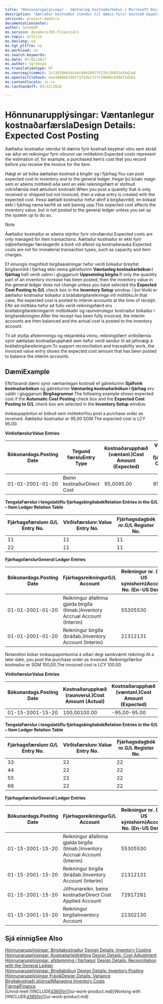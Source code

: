 ```yaml
---
title: "Hönnunarupplýsingar - Væntanleg kostnaðarbókun | Microsoft Docs"
description: "Áætlaður kostnaður stendur til dæmis fyrir kostnað keyptrar vöru sem skráð var áður en reikningur fyrir vörunni var móttekinn."
services: project-madeira
documentationcenter: 
author: SorenGP
ms.service: dynamics365-financials
ms.topic: article
ms.devlang: na
ms.tgt_pltfrm: na
ms.workload: na
ms.search.keywords: 
ms.date: 07/01/2017
ms.author: sgroespe
ms.translationtype: HT
ms.sourcegitcommit: 2c13559bb3dc44cdb61697f5135c5b931e34d2a8
ms.openlocfilehash: eae1608b8768771759ac717c59606c930472d261
ms.contentlocale: is-is
ms.lasthandoff: 03/22/2018

---
```

# <a name="design-details-expected-cost-posting"></a><span data-ttu-id="ff468-103">Hönnunarupplýsingar: Væntanlegur kostnaðarfærsla</span><span class="sxs-lookup"><span data-stu-id="ff468-103">Design Details: Expected Cost Posting</span></span>
<span data-ttu-id="ff468-104">Áætlaður kostnaður stendur til dæmis fyrir kostnað keyptrar vöru sem skráð var áður en reikningur fyrir vörunni var móttekinn.</span><span class="sxs-lookup"><span data-stu-id="ff468-104">Expected costs represent the estimation of, for example, a purchased item’s cost that you record before you receive the invoice for the item.</span></span>  

 <span data-ttu-id="ff468-105">Hægt er að bóka áætlaðan kostnað á birgðir og í fjárhag.</span><span class="sxs-lookup"><span data-stu-id="ff468-105">You can post expected cost to inventory and to the general ledger.</span></span> <span data-ttu-id="ff468-106">Þegar þú bóakr magn sem er aðeins móttekið eða sent en ekki reikningsfært er stofnuð viðrisfærsla með ætluðum kostnaði.</span><span class="sxs-lookup"><span data-stu-id="ff468-106">When you post a quantity that is only received or shipped but not invoiced, then a value entry is created with the expected cost.</span></span> <span data-ttu-id="ff468-107">Þessi áætlaði kostnaður hefur áhrif á birgðavirðið, en bókast ekki í fjárhag nema kerfið sé sett þannig upp.</span><span class="sxs-lookup"><span data-stu-id="ff468-107">This expected cost affects the inventory value, but is not posted to the general ledger unless you set up the system up to do so.</span></span>  

> [!NOTE]  
>  <span data-ttu-id="ff468-108">Áætlaður kostnaður er aðeins stýrður fyrir vörufærslur.</span><span class="sxs-lookup"><span data-stu-id="ff468-108">Expected costs are only managed for item transactions.</span></span> <span data-ttu-id="ff468-109">Áætlaður kostnaður er ekki fyrir óáþreifanlegar færslugerðir á borð við afköst og kostnaðarauka.</span><span class="sxs-lookup"><span data-stu-id="ff468-109">Expected costs are not for immaterial transaction types, such as capacity and item charges.</span></span>  

 <span data-ttu-id="ff468-110">Ef einungis magnhluti birgðaaukningar hefur verið bókaður breytist birgðavirðið í fjárhag ekki nema gátreiturinn **Væntanleg kostnaðarbókun í fjárhag** hafi verið valinn í glugganum **Uppsetning birgða**.</span><span class="sxs-lookup"><span data-stu-id="ff468-110">If only the quantity part of an inventory increase has been posted, then the inventory value in the general ledger does not change unless you have selected the **Expected Cost Posting to G/L** check box in the **Inventory Setup** window.</span></span> <span data-ttu-id="ff468-111">Í því tilviki er áætlaður kostnaður bókaður á bráðabirgðareikninga við móttöku.</span><span class="sxs-lookup"><span data-stu-id="ff468-111">In that case, the expected cost is posted to interim accounts at the time of receipt.</span></span> <span data-ttu-id="ff468-112">Eftir að móttaka hefur að fullu verið reikningsfærð eru bráðabirgðareikningarnir mótbókaðir og raunverulegur kostnaður bókaður í birgðareikninginn.</span><span class="sxs-lookup"><span data-stu-id="ff468-112">After the receipt has been fully invoiced, the interim accounts are then balanced and the actual cost is posted to the inventory account.</span></span>  

 <span data-ttu-id="ff468-113">Til að styðja afstemmingu og rekjanleika vinnu, reikningsfært virðisfærsla sýnir áætlaðan kostnaðarupphæð sem hefur verið sendur til að jafnvægi á bráðabirgðareikningum.</span><span class="sxs-lookup"><span data-stu-id="ff468-113">To support reconciliation and traceability work, the invoiced value entry shows the expected cost amount that has been posted to balance the interim accounts.</span></span>  

## <a name="example"></a><span data-ttu-id="ff468-114">Dæmi</span><span class="sxs-lookup"><span data-stu-id="ff468-114">Example</span></span>  
 <span data-ttu-id="ff468-115">Eftirfarandi dæmi sýnir væntanlegan kostnað ef gátreiturinn **Sjálfvirk kostnaðarbókun** og gátreiturinn **Væntanleg kostnaðarbókun í fjárhag** eru valdir í glugganum **Birgðagrunnur**.</span><span class="sxs-lookup"><span data-stu-id="ff468-115">The following example shows expected cost if the **Automatic Cost Posting** check box and the **Expected Cost Posting to G/L** check box are selected in the **Inventory Setup** window.</span></span>  

 <span data-ttu-id="ff468-116">Innkaupapöntun er bókuð sem móttekin</span><span class="sxs-lookup"><span data-stu-id="ff468-116">You post a purchase order as received.</span></span> <span data-ttu-id="ff468-117">Áætlaður kostnaður er 95,00 SGM.</span><span class="sxs-lookup"><span data-stu-id="ff468-117">The expected cost is LCY 95.00.</span></span>  

 <span data-ttu-id="ff468-118">**Virðisfærslur**</span><span class="sxs-lookup"><span data-stu-id="ff468-118">**Value Entries**</span></span>  

|<span data-ttu-id="ff468-119">Bókunardags.</span><span class="sxs-lookup"><span data-stu-id="ff468-119">Posting Date</span></span>|<span data-ttu-id="ff468-120">Tegund færslu</span><span class="sxs-lookup"><span data-stu-id="ff468-120">Entry Type</span></span>|<span data-ttu-id="ff468-121">Kostnaðarupphæð (væntanl.)</span><span class="sxs-lookup"><span data-stu-id="ff468-121">Cost Amount (Expected)</span></span>|<span data-ttu-id="ff468-122">Væntanl. kostn. bók. í fjárhag</span><span class="sxs-lookup"><span data-stu-id="ff468-122">Expected Cost Posted to G/L</span></span>|<span data-ttu-id="ff468-123">Væntanl. kostnaður</span><span class="sxs-lookup"><span data-stu-id="ff468-123">Expected Cost</span></span>|<span data-ttu-id="ff468-124">Birgðafærslunr.</span><span class="sxs-lookup"><span data-stu-id="ff468-124">Item Ledger Entry No.</span></span>|<span data-ttu-id="ff468-125">Færslunr.</span><span class="sxs-lookup"><span data-stu-id="ff468-125">Entry No.</span></span>|  
|------------------|----------------|------------------------------|----------------------------------|-------------------|---------------------------|---------------|  
|<span data-ttu-id="ff468-126">01-01-20</span><span class="sxs-lookup"><span data-stu-id="ff468-126">01-01-20</span></span>|<span data-ttu-id="ff468-127">Beinn kostnaður</span><span class="sxs-lookup"><span data-stu-id="ff468-127">Direct Cost</span></span>|<span data-ttu-id="ff468-128">95,00</span><span class="sxs-lookup"><span data-stu-id="ff468-128">95.00</span></span>|<span data-ttu-id="ff468-129">95,00</span><span class="sxs-lookup"><span data-stu-id="ff468-129">95.00</span></span>|<span data-ttu-id="ff468-130">Já</span><span class="sxs-lookup"><span data-stu-id="ff468-130">Yes</span></span>|<span data-ttu-id="ff468-131">1</span><span class="sxs-lookup"><span data-stu-id="ff468-131">1</span></span>|<span data-ttu-id="ff468-132">1</span><span class="sxs-lookup"><span data-stu-id="ff468-132">1</span></span>|  

 <span data-ttu-id="ff468-133">**TengslaFærslur í  tengslatöflu fjárhagsbirgðabók**</span><span class="sxs-lookup"><span data-stu-id="ff468-133">**Relation Entries in the G/L – Item Ledger Relation Table**</span></span>  

|<span data-ttu-id="ff468-134">Fjárhagsfærslunr.</span><span class="sxs-lookup"><span data-stu-id="ff468-134">G/L Entry No.</span></span>|<span data-ttu-id="ff468-135">Virðisfærslunr.</span><span class="sxs-lookup"><span data-stu-id="ff468-135">Value Entry No.</span></span>|<span data-ttu-id="ff468-136">Fjárhagsdagbók nr.</span><span class="sxs-lookup"><span data-stu-id="ff468-136">G/L Register No.</span></span>|  
|--------------------|---------------------|-----------------------|  
|<span data-ttu-id="ff468-137">1</span><span class="sxs-lookup"><span data-stu-id="ff468-137">1</span></span>|<span data-ttu-id="ff468-138">1</span><span class="sxs-lookup"><span data-stu-id="ff468-138">1</span></span>|<span data-ttu-id="ff468-139">1</span><span class="sxs-lookup"><span data-stu-id="ff468-139">1</span></span>|  
|<span data-ttu-id="ff468-140">2</span><span class="sxs-lookup"><span data-stu-id="ff468-140">2</span></span>|<span data-ttu-id="ff468-141">1</span><span class="sxs-lookup"><span data-stu-id="ff468-141">1</span></span>|<span data-ttu-id="ff468-142">1</span><span class="sxs-lookup"><span data-stu-id="ff468-142">1</span></span>|  

 <span data-ttu-id="ff468-143">**Fjárhagsfærslur**</span><span class="sxs-lookup"><span data-stu-id="ff468-143">**General Ledger Entries**</span></span>  

|<span data-ttu-id="ff468-144">Bókunardags.</span><span class="sxs-lookup"><span data-stu-id="ff468-144">Posting Date</span></span>|<span data-ttu-id="ff468-145">Fjárhagsreikningur</span><span class="sxs-lookup"><span data-stu-id="ff468-145">G/L Account</span></span>|<span data-ttu-id="ff468-146">Reikningur nr. (En-US sýnishorn)</span><span class="sxs-lookup"><span data-stu-id="ff468-146">Account No. (En-US Demo)</span></span>|<span data-ttu-id="ff468-147">Upphæð</span><span class="sxs-lookup"><span data-stu-id="ff468-147">Amount</span></span>|<span data-ttu-id="ff468-148">Færslunr.</span><span class="sxs-lookup"><span data-stu-id="ff468-148">Entry No.</span></span>|  
|------------------|------------------|---------------------------------|------------|---------------|  
|<span data-ttu-id="ff468-149">01-01-20</span><span class="sxs-lookup"><span data-stu-id="ff468-149">01-01-20</span></span>|<span data-ttu-id="ff468-150">Reikningur áfallinna gjalda birgða (tímab.)</span><span class="sxs-lookup"><span data-stu-id="ff468-150">Inventory Accrual Account (Interim)</span></span>|<span data-ttu-id="ff468-151">5530</span><span class="sxs-lookup"><span data-stu-id="ff468-151">5530</span></span>|<span data-ttu-id="ff468-152">-95,00</span><span class="sxs-lookup"><span data-stu-id="ff468-152">-95.00</span></span>|<span data-ttu-id="ff468-153">2</span><span class="sxs-lookup"><span data-stu-id="ff468-153">2</span></span>|  
|<span data-ttu-id="ff468-154">01-01-20</span><span class="sxs-lookup"><span data-stu-id="ff468-154">01-01-20</span></span>|<span data-ttu-id="ff468-155">Reikningur birgða  (bráðab.)</span><span class="sxs-lookup"><span data-stu-id="ff468-155">Inventory Account (Interim)</span></span>|<span data-ttu-id="ff468-156">2131</span><span class="sxs-lookup"><span data-stu-id="ff468-156">2131</span></span>|<span data-ttu-id="ff468-157">95,00</span><span class="sxs-lookup"><span data-stu-id="ff468-157">95.00</span></span>|<span data-ttu-id="ff468-158">1</span><span class="sxs-lookup"><span data-stu-id="ff468-158">1</span></span>|  

 <span data-ttu-id="ff468-159">Notandinn bókar innkaupapöntunina á síðari degi samkvæmt reikningi.</span><span class="sxs-lookup"><span data-stu-id="ff468-159">At a later date, you post the purchase order as invoiced.</span></span> <span data-ttu-id="ff468-160">Reikningsfærður kostnaður er SGM 100,00.</span><span class="sxs-lookup"><span data-stu-id="ff468-160">The invoiced cost is LCY 100.00.</span></span>  

 <span data-ttu-id="ff468-161">**Virðisfærslur**</span><span class="sxs-lookup"><span data-stu-id="ff468-161">**Value Entries**</span></span>  

|<span data-ttu-id="ff468-162">Bókunardags.</span><span class="sxs-lookup"><span data-stu-id="ff468-162">Posting Date</span></span>|<span data-ttu-id="ff468-163">Kostnaðarupphæð (raunverul.)</span><span class="sxs-lookup"><span data-stu-id="ff468-163">Cost Amount (Actual)</span></span>|<span data-ttu-id="ff468-164">Kostnaðarupphæð (væntanl.)</span><span class="sxs-lookup"><span data-stu-id="ff468-164">Cost Amount (Expected)</span></span>|<span data-ttu-id="ff468-165">Kostnaður bókaður í fjárhag</span><span class="sxs-lookup"><span data-stu-id="ff468-165">Cost Posted to G/L</span></span>|<span data-ttu-id="ff468-166">Væntanl. kostnaður</span><span class="sxs-lookup"><span data-stu-id="ff468-166">Expected Cost</span></span>|<span data-ttu-id="ff468-167">Birgðafærslunr.</span><span class="sxs-lookup"><span data-stu-id="ff468-167">Item Ledger Entry No.</span></span>|<span data-ttu-id="ff468-168">Færslunr.</span><span class="sxs-lookup"><span data-stu-id="ff468-168">Entry No.</span></span>|  
|------------------|----------------------------|------------------------------|-------------------------|-------------------|---------------------------|---------------|  
|<span data-ttu-id="ff468-169">01-15-20</span><span class="sxs-lookup"><span data-stu-id="ff468-169">01-15-20</span></span>|<span data-ttu-id="ff468-170">100,00</span><span class="sxs-lookup"><span data-stu-id="ff468-170">100.00</span></span>|<span data-ttu-id="ff468-171">-95,00</span><span class="sxs-lookup"><span data-stu-id="ff468-171">-95.00</span></span>|<span data-ttu-id="ff468-172">100,00</span><span class="sxs-lookup"><span data-stu-id="ff468-172">100.00</span></span>|<span data-ttu-id="ff468-173">Nei</span><span class="sxs-lookup"><span data-stu-id="ff468-173">No</span></span>|<span data-ttu-id="ff468-174">1</span><span class="sxs-lookup"><span data-stu-id="ff468-174">1</span></span>|<span data-ttu-id="ff468-175">2</span><span class="sxs-lookup"><span data-stu-id="ff468-175">2</span></span>|  

 <span data-ttu-id="ff468-176">**TengslaFærslur í  tengslatöflu fjárhagsbirgðabók**</span><span class="sxs-lookup"><span data-stu-id="ff468-176">**Relation Entries in the G/L – Item Ledger Relation Table**</span></span>  

|<span data-ttu-id="ff468-177">Fjárhagsfærslunr.</span><span class="sxs-lookup"><span data-stu-id="ff468-177">G/L Entry No.</span></span>|<span data-ttu-id="ff468-178">Virðisfærslunr.</span><span class="sxs-lookup"><span data-stu-id="ff468-178">Value Entry No.</span></span>|<span data-ttu-id="ff468-179">Fjárhagsdagbók nr.</span><span class="sxs-lookup"><span data-stu-id="ff468-179">G/L Register No.</span></span>|  
|--------------------|---------------------|-----------------------|  
|<span data-ttu-id="ff468-180">3</span><span class="sxs-lookup"><span data-stu-id="ff468-180">3</span></span>|<span data-ttu-id="ff468-181">2</span><span class="sxs-lookup"><span data-stu-id="ff468-181">2</span></span>|<span data-ttu-id="ff468-182">2</span><span class="sxs-lookup"><span data-stu-id="ff468-182">2</span></span>|  
|<span data-ttu-id="ff468-183">4</span><span class="sxs-lookup"><span data-stu-id="ff468-183">4</span></span>|<span data-ttu-id="ff468-184">2</span><span class="sxs-lookup"><span data-stu-id="ff468-184">2</span></span>|<span data-ttu-id="ff468-185">2</span><span class="sxs-lookup"><span data-stu-id="ff468-185">2</span></span>|  
|<span data-ttu-id="ff468-186">5</span><span class="sxs-lookup"><span data-stu-id="ff468-186">5</span></span>|<span data-ttu-id="ff468-187">2</span><span class="sxs-lookup"><span data-stu-id="ff468-187">2</span></span>|<span data-ttu-id="ff468-188">2</span><span class="sxs-lookup"><span data-stu-id="ff468-188">2</span></span>|  
|<span data-ttu-id="ff468-189">6</span><span class="sxs-lookup"><span data-stu-id="ff468-189">6</span></span>|<span data-ttu-id="ff468-190">2</span><span class="sxs-lookup"><span data-stu-id="ff468-190">2</span></span>|<span data-ttu-id="ff468-191">2</span><span class="sxs-lookup"><span data-stu-id="ff468-191">2</span></span>|  

 <span data-ttu-id="ff468-192">**Fjárhagsfærslur**</span><span class="sxs-lookup"><span data-stu-id="ff468-192">**General Ledger Entries**</span></span>  

|<span data-ttu-id="ff468-193">Bókunardags.</span><span class="sxs-lookup"><span data-stu-id="ff468-193">Posting Date</span></span>|<span data-ttu-id="ff468-194">Fjárhagsreikningur</span><span class="sxs-lookup"><span data-stu-id="ff468-194">G/L Account</span></span>|<span data-ttu-id="ff468-195">Reikningur nr. (En-US sýnishorn)</span><span class="sxs-lookup"><span data-stu-id="ff468-195">Account No. (En-US Demo)</span></span>|<span data-ttu-id="ff468-196">Upphæð</span><span class="sxs-lookup"><span data-stu-id="ff468-196">Amount</span></span>|<span data-ttu-id="ff468-197">Færslunr.</span><span class="sxs-lookup"><span data-stu-id="ff468-197">Entry No.</span></span>|  
|------------------|------------------|---------------------------------|------------|---------------|  
|<span data-ttu-id="ff468-198">01-15-20</span><span class="sxs-lookup"><span data-stu-id="ff468-198">01-15-20</span></span>|<span data-ttu-id="ff468-199">Reikningur áfallinna gjalda birgða (tímab.)</span><span class="sxs-lookup"><span data-stu-id="ff468-199">Inventory Accrual Account (Interim)</span></span>|<span data-ttu-id="ff468-200">5530</span><span class="sxs-lookup"><span data-stu-id="ff468-200">5530</span></span>|<span data-ttu-id="ff468-201">95,00</span><span class="sxs-lookup"><span data-stu-id="ff468-201">95.00</span></span>|<span data-ttu-id="ff468-202">4</span><span class="sxs-lookup"><span data-stu-id="ff468-202">4</span></span>|  
|<span data-ttu-id="ff468-203">01-15-20</span><span class="sxs-lookup"><span data-stu-id="ff468-203">01-15-20</span></span>|<span data-ttu-id="ff468-204">Reikningur birgða  (bráðab.)</span><span class="sxs-lookup"><span data-stu-id="ff468-204">Inventory Account (Interim)</span></span>|<span data-ttu-id="ff468-205">2131</span><span class="sxs-lookup"><span data-stu-id="ff468-205">2131</span></span>|<span data-ttu-id="ff468-206">-95,00</span><span class="sxs-lookup"><span data-stu-id="ff468-206">-95.00</span></span>|<span data-ttu-id="ff468-207">3</span><span class="sxs-lookup"><span data-stu-id="ff468-207">3</span></span>|  
|<span data-ttu-id="ff468-208">01-15-20</span><span class="sxs-lookup"><span data-stu-id="ff468-208">01-15-20</span></span>|<span data-ttu-id="ff468-209">Jöfnunareikn. beins kostnaðar</span><span class="sxs-lookup"><span data-stu-id="ff468-209">Direct Cost Applied Account</span></span>|<span data-ttu-id="ff468-210">7291</span><span class="sxs-lookup"><span data-stu-id="ff468-210">7291</span></span>|<span data-ttu-id="ff468-211">-100</span><span class="sxs-lookup"><span data-stu-id="ff468-211">-100</span></span>|<span data-ttu-id="ff468-212">6</span><span class="sxs-lookup"><span data-stu-id="ff468-212">6</span></span>|  
|<span data-ttu-id="ff468-213">01-15-20</span><span class="sxs-lookup"><span data-stu-id="ff468-213">01-15-20</span></span>|<span data-ttu-id="ff468-214">Reikningur birgða</span><span class="sxs-lookup"><span data-stu-id="ff468-214">Inventory Account</span></span>|<span data-ttu-id="ff468-215">2130</span><span class="sxs-lookup"><span data-stu-id="ff468-215">2130</span></span>|<span data-ttu-id="ff468-216">100</span><span class="sxs-lookup"><span data-stu-id="ff468-216">100</span></span>|<span data-ttu-id="ff468-217">5</span><span class="sxs-lookup"><span data-stu-id="ff468-217">5</span></span>|  

## <a name="see-also"></a><span data-ttu-id="ff468-218">Sjá einnig</span><span class="sxs-lookup"><span data-stu-id="ff468-218">See Also</span></span>
 <span data-ttu-id="ff468-219">[Hönnunarupplýsingar: Birgðakostnaður](design-details-inventory-costing.md) </span><span class="sxs-lookup"><span data-stu-id="ff468-219">[Design Details: Inventory Costing](design-details-inventory-costing.md) </span></span>  
 <span data-ttu-id="ff468-220">[Hönnunarupplýsingar: Kostnaðarleiðrétting](design-details-cost-adjustment.md) </span><span class="sxs-lookup"><span data-stu-id="ff468-220">[Design Details: Cost Adjustment](design-details-cost-adjustment.md) </span></span>  
 <span data-ttu-id="ff468-221">[Hönnunarupplýsingar: afstemming í fjárhagur](design-details-reconciliation-with-the-general-ledger.md) </span><span class="sxs-lookup"><span data-stu-id="ff468-221">[Design Details: Reconciliation with the General Ledger](design-details-reconciliation-with-the-general-ledger.md) </span></span>  
 <span data-ttu-id="ff468-222">[Hönnunarupplýsingar: Birgðabókun](design-details-inventory-posting.md) </span><span class="sxs-lookup"><span data-stu-id="ff468-222">[Design Details: Inventory Posting](design-details-inventory-posting.md) </span></span>  
 [<span data-ttu-id="ff468-223">Hönnunarupplýsingar Frávik</span><span class="sxs-lookup"><span data-stu-id="ff468-223">Design Details: Variance</span></span>](design-details-variance.md)  
 [<span data-ttu-id="ff468-224">Birgðakostnaði stjórnað</span><span class="sxs-lookup"><span data-stu-id="ff468-224">Managing Inventory Costs</span></span>](finance-manage-inventory-costs.md)  
 [<span data-ttu-id="ff468-225">Fjármál</span><span class="sxs-lookup"><span data-stu-id="ff468-225">Finance</span></span>](finance.md)  
 <span data-ttu-id="ff468-226">[Unnið með [!INCLUDE[d365fin](includes/d365fin_md.md)]](ui-work-product.md)</span><span class="sxs-lookup"><span data-stu-id="ff468-226">[Working with [!INCLUDE[d365fin](includes/d365fin_md.md)]](ui-work-product.md)</span></span>

